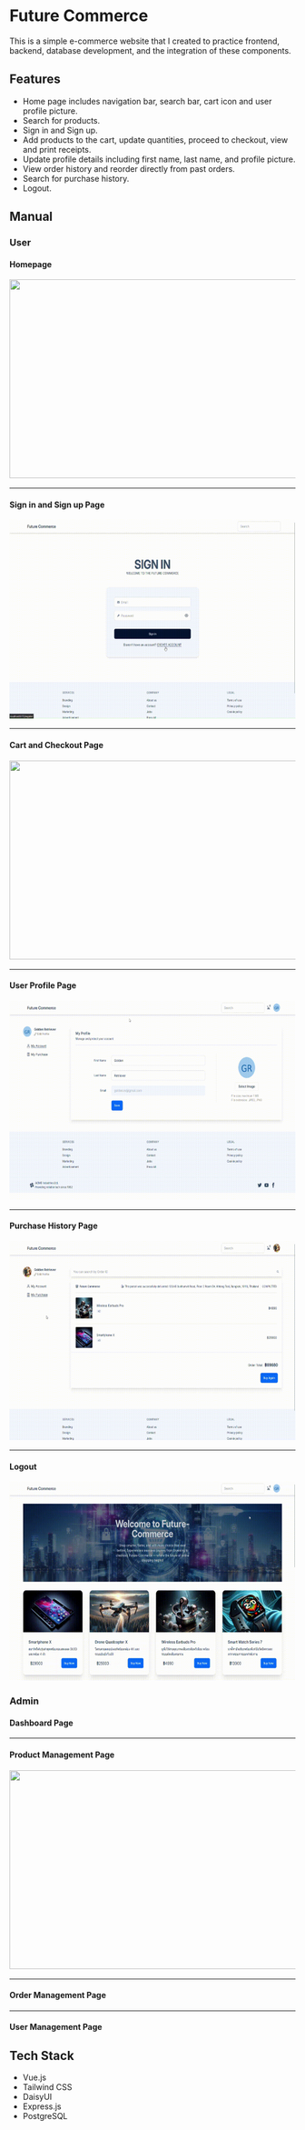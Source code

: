 # Future Commerce

This is a simple e-commerce website that I created to practice frontend, backend, database development, and the integration of these components.

## Features

- Home page includes navigation bar, search bar, cart icon and user profile picture.
- Search for products.
- Sign in and Sign up.
- Add products to the cart, update quantities, proceed to checkout, view and print receipts.
- Update profile details including first name, last name, and profile picture.
- View order history and reorder directly from past orders.
- Search for purchase history.
- Logout.

## Manual

### User

#### Homepage

<p align="center"><img src="frontend/public/images/gif/Homepage.gif" width="650" height="350"></p>

<hr />

#### Sign in and Sign up Page

<p align="center"><img src="frontend/public/images/gif/signup.gif" width="650" height="350"></p>

<hr />

#### Cart and Checkout Page

<p align="center"><img src="frontend/public/images/gif/cart.gif" width="650" height="350"></p>

<hr />

#### User Profile Page

<p align="center"><img src="frontend/public/images/gif/profile.gif" width="650" height="350"></p>

<hr />

#### Purchase History Page

<p align="center"><img src="frontend/public/images/gif/purchase-history.gif" width="650" height="350"></p>

<hr />

#### Logout

<p align="center"><img src="frontend/public/images/gif/logout.gif" width="650" height="350"></p>

### Admin

#### Dashboard Page

<hr />

#### Product Management Page

<p align="center"><img src="frontend/public/images/gif/admin/admin-product.gif" width="650" height="350"></p>

<hr />

#### Order Management Page

<hr />

#### User Management Page

## Tech Stack

- Vue.js
- Tailwind CSS
- DaisyUI
- Express.js
- PostgreSQL
